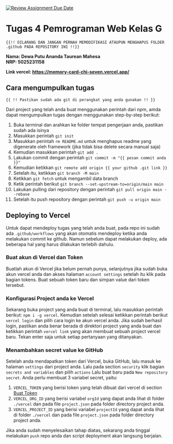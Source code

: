 [![Review Assignment Due Date](https://classroom.github.com/assets/deadline-readme-button-22041afd0340ce965d47ae6ef1cefeee28c7c493a6346c4f15d667ab976d596c.svg)](https://classroom.github.com/a/gzntKPL6)
# Tugas 4 Pemrograman Web Kelas G

`{{!! DILARANG DAN JANGAN PERNAH MEMODIFIKASI ATAUPUN MENGHAPUS FOLDER .github PADA REPOSITORY INI !!}}`

**Nama: Dewa Putu Ananda Taurean Mahesa**\
**NRP: 5025231158**

**Link vercel: https://memory-card-chi-seven.vercel.app/**

## Cara mengumpulkan tugas

`{{ !! Pastikan sudah ada git di perangkat yang anda gunakan !! }}`

Dari project yang telah anda buat menggunakan perintah dari npm, amda dapat mengumpulkan tugas dengan menggunakan step-by-step berikut:

1. Buka terminal dan arahkan ke folder tempat pengerjaan anda, pastikan sudah ada isinya
2. Masukkan perintah `git init`
3. Masukkan perintah `rm README.md` untuk menghapus readme yang digenerate oleh framework (jika tidak bisa delete secara manual saja)
4. Kemudian masukkan perintah `git add .`
5. Lakukan commit dengan perintah `git commit -m "{{ pesan commit anda }}"`
6. Kemudian ketikkan `git remote add origin {{ your github .git link }}`
7. Setelah itu, ketikkan `git branch -M main`
8. Ketikkan `git fetch` untuk mengambil data branch
9. Ketik perintah berikut `git branch --set-upstream-to=origin/main main`
10. Lakukan pulling dari repository dengan perintah `git pull origin main --rebase`
11. Setelah itu push repository dengan perintah `git push -u origin main`

## Deploying to Vercel

Untuk dapat mendeploy tugas yang telah anda buat, pada repo ini sudah ada `.github/workflows` yang akan otomatis mendeploy ketika anda melakukan commit ke github. Namun sebelum dapat melakukan deploy, ada beberapa hal yang harus dilakukan terlebih dahulu.

### Buat akun di Vercel dan Token

Buatlah akun di Vercel jika belum pernah punya, selanjutnya jika sudah buka akun vercel anda dan akses halaman `account settings` setelah itu klik pada bagian tokens. Buat sebuah token baru dan simpan value dari token tersebut.

### Konfigurasi Project anda ke Vercel

Sekarang buka project yang anda buat di terminal, lalu masukkan perintah berikut: `npm i -g vercel`. Kemudian setelah selesai ketikkan perintah berikut `vercel login` dan pilih cara login ke akun vercel anda. Jika sudah berhasil login, pastikan anda benar berada di direktori project yang anda buat dan ketikkan perintah `vercel link` yang akan membuat sebuah project vercel baru. Tekan enter saja untuk setiap pertanyaan yang ditanyakan.

### Menambahkan secret value ke GitHub

Setelah anda mendapatkan token dari Vercel, buka GitHub, lalu masuk ke halaman `settings` dari project anda. Lalu pada section `security` klik bagian `secrets and variables` dan pilih `actions` Lalu buat baru pada `New repository secret`. Anda perlu membuat 3 variabel secret, yaitu:

1. `VERCEL_TOKEN` yang berisi token yang telah dibuat dari vercel di section [Buat Token](#buat-akun-di-vercel-dan-token)
2. `VERCEL_ORG_ID` yang berisi variabel `orgId` yang dapat anda lihat di folder `./vercel` dan pada file `project.json` pada folder directory project anda.
3. `VERCEL_PROJECT_ID` yang berisi variabel `projectId` yang dapat anda lihat di folder `./vercel` dan pada file `project.json` pada folder directory project anda.

Jika anda sudah menyelesaikan tahap diatas, sekarang anda tinggal melakukan `push` repo anda dan script deployment akan langsung berjalan.
